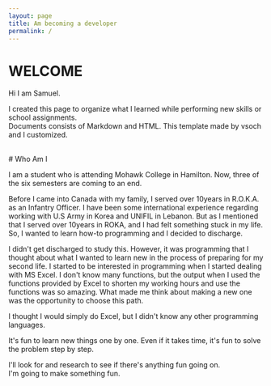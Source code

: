 ```yaml
---
layout: page
title: Am becoming a developer
permalink: /
---
```


# WELCOME

Hi I am Samuel.

I created this page to organize what I learned while performing new skills or school assignments.<br>Documents consists of Markdown and HTML. This template made by vsoch and I customized.

<br>
# Who Am I

I am a student who is attending Mohawk College in Hamilton.
Now, three of the six semesters are coming to an end.

Before I came into Canada with my family, I served over 10years in R.O.K.A. as an Infantry Officer. I have been some international experience regarding working with U.S Army in Korea and UNIFIL in Lebanon. But as I mentioned that I served over 10years in ROKA, and I had felt something stuck in my life. So, I wanted to learn how-to programming and I decided to discharge.

I didn't get discharged to study this. However, it was programming that I thought about what I wanted to learn new in the process of preparing for my second life. I started to be interested in programming when I started dealing with MS Excel. I don't know many functions, but the output when I used the functions provided by Excel to shorten my working hours and use the functions was so amazing. What made me think about making a new one was the opportunity to choose this path.

I thought I would simply do Excel, but I didn't know any other programming languages.

It's fun to learn new things one by one.
Even if it takes time, it's fun to solve the problem step by step.

I'll look for and research to see if there's anything fun going on.<br>
I'm going to make something fun.